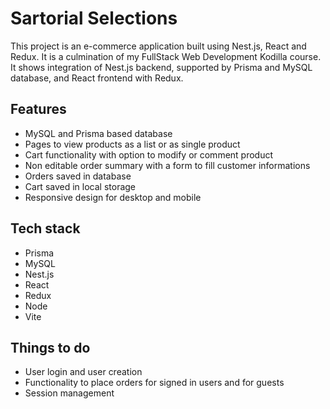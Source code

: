 # Sartorial Selections

This project is an e-commerce application built using Nest.js, React and Redux.
It is a culmination of my FullStack Web Development Kodilla course. It shows integration of Nest.js backend, supported by Prisma and MySQL database, and React frontend with Redux.

## Features

- MySQL and Prisma based database
- Pages to view products as a list or as single product
- Cart functionality with option to modify or comment product
- Non editable order summary with a form to fill customer informations
- Orders saved in database
- Cart saved in local storage
- Responsive design for desktop and mobile

## Tech stack

- Prisma
- MySQL
- Nest.js
- React
- Redux
- Node
- Vite

## Things to do

- User login and user creation
- Functionality to place orders for signed in users and for guests
- Session management
